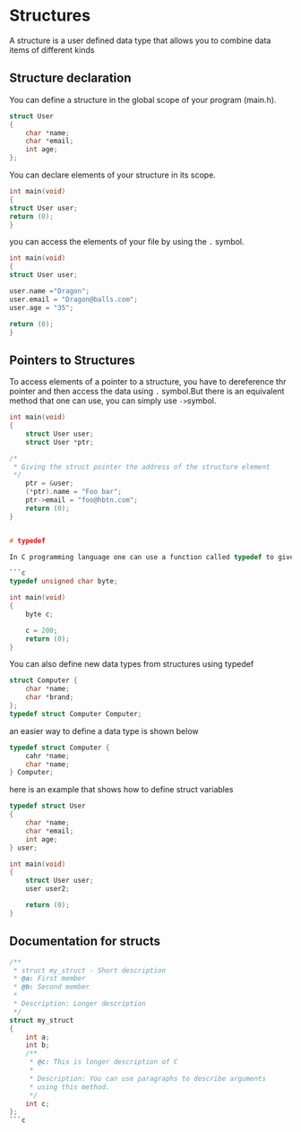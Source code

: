 # Structures
A structure is a user defined data type that allows you to combine data items of different kinds
## Structure declaration
You can define a structure in the global scope of your program (main.h).

```c
struct User
{
	char *name;
	char *email;
	int age;
};
```
You can declare elements of your structure in its scope.

```c
int main(void)
{
struct User user;
return (0);
}
```
you can access the elements of your file by using the `.` symbol.

```c
int main(void)
{
struct User user;

user.name ="Dragon";
user.email = "Dragon@balls.com";
user.age = "35";

return (0);
}
```

##  Pointers to Structures

To access elements of a pointer to a structure, you have to dereference thr pointer and then access the data using `.` symbol.But there is an equivalent method that one can use, you can simply use `->`symbol.

```c
int main(void)
{
	struct User user;
	struct User *ptr;

/*
 * Giving the struct pointer the address of the structure element
 */
	ptr = &user;
	(*ptr).name = "Foo bar";
	ptr->email = "foo@hbtn.com";
	return (0);
}


# typedef

In C programming language one can use a function called typedef to give a type a new name.In the example below you can create a type called *byte* which is an unsigned char

```c
typedef unsigned char byte;

int main(void)
{
	byte c;

	c = 200;
	return (0);
}
```
You can also define new data types from structures using typedef

```c
struct Computer {
	char *name;
	char *brand;
};
typedef struct Computer Computer;

```
 
an easier way to define a data type is shown below

```c
typedef struct Computer {
	cahr *name;
	char *name;
} Computer;
```

here is an example that shows how to define struct variables

```c
typedef struct User
{
	char *name;
	char *email;
	int age;
} user;

int main(void)
{
	struct User user;
	user user2;

	return (0);
}
```

## Documentation for structs 
```c
/**
 * struct my_struct - Short description
 * @a: First member
 * @b: Second member
 *
 * Description: Longer description
 */
struct my_struct
{
	int a;
	int b;
	/**
	 * @c: This is longer description of C
	 *
	 * Description: You can use paragraphs to describe arguments
	 * using this method.
	 */
	int c;
};
```c
